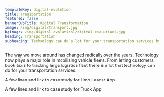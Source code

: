 ```yaml
---
templateKey: digital-evolution
title: Transportation
featured: false
bannerSubTitle: Digital Transformation
image: /img/digital/transport.jpg
bgimage: /img/digital-evolutionl/digital-evolution3.jpg
heading: Transportation
subheading: Technology can do a lot for your transportation services by mobilising vehicle fleets that makes anything from booking taxis to tracking large shipments convenient.
---
```


The way we move around has changed radically over the years. Technology now plays a major role in mobilising vehicle fleets. From letting customers book taxis to tracking large logistics fleet there is a lot that technology can do for your transportation services.

A few lines and link to case study for Limo Leader App

A few lines and link to case study for Truck App
